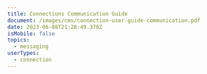 ```yaml
---
title: Connections Communication Guide
document: /images/cms/connection-user-guide-communication.pdf
date: 2023-06-08T21:28:49.370Z
isMobile: false
topics:
  - messaging
userTypes:
  - connection
---
```

